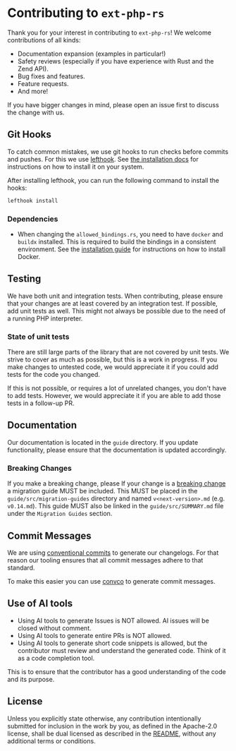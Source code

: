 # Contributing to `ext-php-rs`

Thank you for your interest in contributing to `ext-php-rs`! We welcome contributions of all kinds:

- Documentation expansion (examples in particular!)
- Safety reviews (especially if you have experience with Rust and the Zend API).
- Bug fixes and features.
- Feature requests.
- And more!

If you have bigger changes in mind, please open an issue first to discuss the change with us.

## Git Hooks

To catch common mistakes, we use git hooks to run checks before commits and pushes.
For this we use [lefthook](https://github.com/evilmartians/lefthook). See
[the installation docs](https://lefthook.dev/installation/) for instructions on how to install it on
your system.

After installing lefthook, you can run the following command to install the hooks:

```bash
lefthook install
```

### Dependencies

- When changing the `allowed_bindings.rs`, you need to have `docker` and `buildx` installed. This is required to
  build the bindings in a consistent environment. See the [installation guide](https://docs.docker.com/engine/install/)
  for instructions on how to install Docker.

## Testing

We have both unit and integration tests. When contributing, please ensure that your changes are at least
covered by an integration test. If possible, add unit tests as well. This might not always be possible
due to the need of a running PHP interpreter.

### State of unit tests
There are still large parts of the library that are not covered by unit tests. We strive to cover
as much as possible, but this is a work in progress. If you make changes to untested code, we would
appreciate it if you could add tests for the code you changed.

If this is not possible, or requires a lot of unrelated changes, you don't have to add tests. However,
we would appreciate it if you are able to add those tests in a follow-up PR.

## Documentation

Our documentation is located in the `guide` directory.
If you update functionality, please ensure that the documentation is updated accordingly.

### Breaking Changes
If you make a breaking change, please
If your change is a [breaking change](https://semver.org) a migration guide MUST be included. This
MUST be placed in the `guide/src/migration-guides` directory and named `v<next-version>.md` (e.g. `v0.14.md`).
This guide MUST also be linked in the `guide/src/SUMMARY.md` file under the `Migration Guides` section.

## Commit Messages

We are using [conventional commits](https://www.conventionalcommits.org/en/v1.0.0/) to generate our changelogs.
For that reason our tooling ensures that all commit messages adhere to that standard.

To make this easier you can use [convco](https://convco.github.io) to generate commit messages.

## Use of AI tools

- Using AI tools to generate Issues is NOT allowed. AI issues will be closed without comment.
- Using AI tools to generate entire PRs is NOT allowed.
- Using AI tools to generate short code snippets is allowed, but the contributor must review and understand
  the generated code. Think of it as a code completion tool.

This is to ensure that the contributor has a good understanding of the code and its purpose.

## License

Unless you explicitly state otherwise, any contribution intentionally submitted
for inclusion in the work by you, as defined in the Apache-2.0 license, shall be
dual licensed as described in the [README](README.md#license), without any additional terms or conditions.
